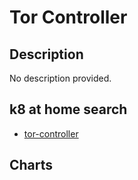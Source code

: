 # Tor Controller

## Description

No description provided.

## k8 at home search

- [tor-controller](https://nanne.dev/k8s-at-home-search/#/tor-controller)

## Charts


